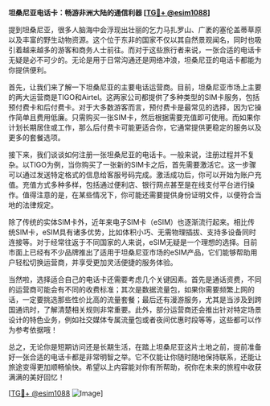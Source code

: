 **坦桑尼亚电话卡：畅游非洲大陆的通信利器 [[TG💪+ @esim1088](https://t.me/s/esim1088)]**

提到坦桑尼亚，很多人脑海中会浮现出壮丽的乞力马扎罗山、广袤的塞伦盖蒂草原以及丰富的野生动物资源。这个位于东非的国家不仅以其自然景观闻名，同时也吸引着越来越多的游客和商务人士前往。而对于这些旅行者来说，一张合适的电话卡无疑是必不可少的。无论是用于日常沟通还是网络冲浪，坦桑尼亚的电话卡都能为你提供便利。

首先，让我们来了解一下坦桑尼亚的主要电话运营商。目前，坦桑尼亚市场上主要的两大运营商是TIGO和Airtel。这两家公司都提供了多种类型的SIM卡服务，包括预付费卡和后付费卡。对于大多数游客而言，预付费卡是最常见的选择，因为它操作简单且费用低廉。只需购买一张SIM卡，然后根据需要充值即可使用。而如果你计划长期居住或工作，那么后付费卡可能更适合你，它通常提供更稳定的服务以及更多的套餐选项。

接下来，我们谈谈如何注册一张坦桑尼亚的电话卡。一般来说，注册过程并不复杂。以TIGO为例，当你购买了一张新的SIM卡之后，首先需要激活它。这一步骤可以通过发送特定格式的信息给客服号码完成。激活成功后，你可以开始为账户充值。充值方式多种多样，包括通过便利店、银行网点甚至是在线支付平台进行操作。值得注意的是，在某些情况下，你可能还需要提供身份证明文件，以便符合当地的法律规定。

除了传统的实体SIM卡外，近年来电子SIM卡（eSIM）也逐渐流行起来。相比传统SIM卡，eSIM具有诸多优势，比如体积小巧、无需物理插拔、支持多设备同时连接等。对于经常往返于不同国家的人来说，eSIM无疑是一个理想的选择。目前市面上已经有不少品牌推出了适用于坦桑尼亚市场的eSIM产品，它们能够帮助用户轻松切换运营商，并享受更加灵活便捷的服务体验。

当然啦，选择适合自己的电话卡还需要考虑几个关键因素。首先是通话资费，不同的运营商可能会有不同的收费标准；其次是数据流量包，如果你需要频繁上网的话，一定要挑选那些性价比高的流量套餐；最后还有漫游服务，尤其是当涉及到跨国通讯时，了解清楚相关规则非常重要。此外，部分运营商还会推出针对特定场景设计的特色业务，例如社交媒体专属流量包或者夜间优惠时段等等，这些都可以作为参考依据哦！

总之，无论你是短期访问还是长期生活，在踏上坦桑尼亚这片土地之前，提前准备好一张合适的电话卡都是非常明智之举。它不仅能让你随时随地保持联系，还能让旅途变得更加顺畅愉快。希望以上内容能对你有所帮助，祝你在未来的旅程中收获满满的美好回忆！

[[TG💪+ @esim1088](https://t.me/s/esim1088) ![Image](https://i.postimg.cc/4NQfJmqS/Snipaste-2025-05-13-00-14-12.png)]